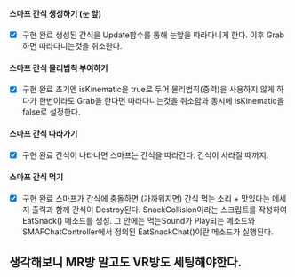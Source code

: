 #### 스마프 간식 생성하기 (눈 앞)
- [x] 구현 완료
생성된 간식을 Update함수를 통해 눈앞을 따라다니게 한다. 이후 Grab하면 따라다니는것을 취소한다. 
#### 스마프 간식 물리법칙 부여하기
- [x] 구현 완료
초기엔 isKinematic을 true로 두어 물리법칙(중력)을 사용하지 않게 하다가 한번이라도 Grab을 한다면 따라다니는것을 취소함과 동시에 isKinematic을 false로 설정한다.
#### 스마프 간식 따라가기
- [x] 구현 완료
간식이 나타나면 스마프는 간식을 따라간다. 간식이 사라질 때까지.
#### 스마프 간식 먹기
- [x] 구현 완료
스마프가 간식에 충돌하면 (가까워지면) 간식 먹는 소리 + 맛있다는 메세지 출력과 함께 간식이 Destroy된다.
SnackCollision이라는 스크립트를 작성하여 EatSnack() 메소드를 생성. 그 안에는 먹는Sound가 Play되는 메소드와 SMAFChatController에서 정의된 EatSnackChat()이란 메소드가 실행된다.

## 생각해보니 MR방 말고도 VR방도 세팅해야한다.